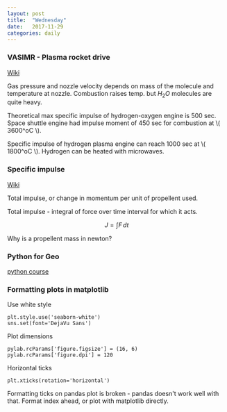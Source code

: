 ```yaml
---
layout: post
title:  "Wednesday"
date:   2017-11-29
categories: daily
---
```


### VASIMR - Plasma rocket drive

[Wiki](https://en.wikipedia.org/wiki/Variable_Specific_Impulse_Magnetoplasma_Rocket)

Gas pressure and nozzle velocity depends on mass of the molecule and temperature at nozzle. Combustion raises temp. but $H_2O$ molecules are quite heavy.

Theoretical max specific impulse of hydrogen-oxygen engine is 500 sec. Space shuttle engine had impulse moment of 450 sec for combustion at \\( 3600^oC \\).

Specific impulse of hydrogen plasma engine can reach 1000 sec at \\( 1800^oC \\). Hydrogen can be heated with microwaves.

### Specific impulse
[Wiki](https://en.wikipedia.org/wiki/Specific_impulse)

Total impulse, or change in momentum per unit of propellent used.

Total impulse - integral of force over time interval for which it acts.

$$
J=\int F\, {d} t
$$

Why is a propellent mass in newton?

### Python for Geo

[python course](https://automating-gis-processes.github.io/2016/course-info.html)


### Formatting plots in matplotlib

Use white style

    plt.style.use('seaborn-white')
    sns.set(font='DejaVu Sans')

Plot dimensions

    pylab.rcParams['figure.figsize'] = (16, 6)
    pylab.rcParams['figure.dpi'] = 120

Horizontal ticks

    plt.xticks(rotation='horizontal')


Formatting ticks on pandas plot is broken - pandas doesn't work well with that. Format index ahead, or plot with matplotlib directly.
